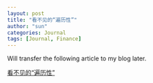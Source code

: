 ```yaml
---
layout: post
title: "看不见的“遍历性”"
author: "sun"
categories: Journal
tags: [Journal, Finance]
---
```


Will transfer the following article to my blog later.

[看不见的“遍历性”](https://mp.weixin.qq.com/s?__biz=MjM5ODAyMjg3Ng==&mid=2650753610&idx=1&sn=ade8fa52e16f26305c2523510dd3ef93&chksm=bedaf1f989ad78ef72990107eee131a478f6ec5d854e1dda350bd6b95a630213d046062c211e&mpshare=1&scene=21&srcid=&sharer_sharetime=1584828243707&sharer_shareid=6b7f935d6ba9d89787ca5464d720aeda#wechat_redirect)